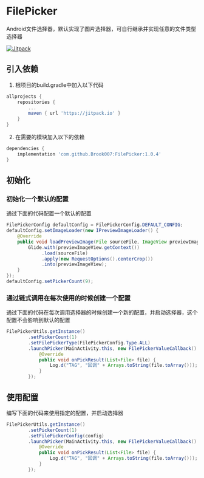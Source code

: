 # FilePicker
Android文件选择器，默认实现了图片选择器，可自行继承并实现任意的文件类型选择器

[![Jitpack](https://jitpack.io/v/Brook007/FilePicker.svg)](https://jitpack.io/#Brook007/FilePicker)

## 引入依赖

1. 根项目的build.gradle中加入以下代码

```gradle
allprojects {
	repositories {
		...
		maven { url 'https://jitpack.io' }
	}
}
```

2. 在需要的模块加入以下的依赖

```gradle
dependencies {
	implementation 'com.github.Brook007:FilePicker:1.0.4'
}
```

## 初始化

### 初始化一个默认的配置

通过下面的代码配置一个默认的配置
```java
FilePickerConfig defaultConfig = FilePickerConfig.DEFAULT_CONFIG;
defaultConfig.setImageLoader(new IPreviewImageLoader() {
    @Override
    public void loadPreviewImage(File sourceFile, ImageView previewImageView) {
        Glide.with(previewImageView.getContext())
             .load(sourceFile)
             .apply(new RequestOptions().centerCrop())
             .into(previewImageView);
    }
});
defaultConfig.setPickerCount(9);
```
### 通过链式调用在每次使用的时候创建一个配置

通过下面的代码在每次调用选择器的时候创建一个新的配置，并启动选择器，这个配置不会影响到默认的配置

```java
FilePickerUtils.getInstance()
        .setPickerCount(1)
        .setFilePickerType(FilePickerConfig.Type.ALL)
        .launchPicker(MainActivity.this, new FilePickerValueCallback() {
            @Override
            public void onPickResult(List<File> file) {
                Log.d("TAG", "回调" + Arrays.toString(file.toArray()));
            }
        });
```

## 使用配置

编写下面的代码来使用指定的配置，并启动选择器

```java
FilePickerUtils.getInstance()
        .setPickerCount(1)
        .setFilePickerConfig(config)
        .launchPicker(MainActivity.this, new FilePickerValueCallback() {
            @Override
            public void onPickResult(List<File> file) {
                Log.d("TAG", "回调" + Arrays.toString(file.toArray()));
            }
        });
```
